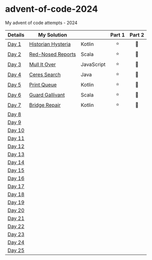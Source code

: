 # advent-of-code-2024
My advent of code attempts - 2024

| Details                                        | My Solution                           |            | Part 1 | Part 2 |
|------------------------------------------------|---------------------------------------|------------|:------:|:------:|
| [Day 1](https://adventofcode.com/2024/day/1)   | [Historian Hysteria](Day01/README.md) | Kotlin     |   ⭐    |   🌟   |
| [Day 2](https://adventofcode.com/2024/day/2)   | [Red-Nosed Reports](Day02/README.md)  | Scala      |   ⭐    |   🌟   |
| [Day 3](https://adventofcode.com/2024/day/3)   | [Mull It Over](Day03/README.md)       | JavaScript |   ⭐    |   🌟   |
| [Day 4](https://adventofcode.com/2024/day/4)   | [Ceres Search](Day04/README.md)       | Java       |   ⭐    |   🌟   |
| [Day 5](https://adventofcode.com/2024/day/5)   | [Print Queue](Day05/README.md)        | Kotlin     |   ⭐    |   🌟   |
| [Day 6](https://adventofcode.com/2024/day/6)   | [Guard Gallivant](Day06/README.md)    | Scala      |   ⭐    |   🌟   |
| [Day 7](https://adventofcode.com/2024/day/7)   | [Bridge Repair](Day07/README.md)      | Kotlin     |   ⭐    |   🌟   |
| [Day 8](https://adventofcode.com/2024/day/8)   |                                       |            |        |        |
| [Day 9](https://adventofcode.com/2024/day/9)   |                                       |            |        |        |
| [Day 10](https://adventofcode.com/2024/day/10) |                                       |            |        |        |
| [Day 11](https://adventofcode.com/2024/day/11) |                                       |            |        |        |
| [Day 12](https://adventofcode.com/2024/day/12) |                                       |            |        |        |
| [Day 13](https://adventofcode.com/2024/day/13) |                                       |            |        |        |
| [Day 14](https://adventofcode.com/2024/day/14) |                                       |            |        |        |
| [Day 15](https://adventofcode.com/2024/day/15) |                                       |            |        |        |
| [Day 16](https://adventofcode.com/2024/day/16) |                                       |            |        |        |
| [Day 17](https://adventofcode.com/2024/day/17) |                                       |            |        |        |
| [Day 18](https://adventofcode.com/2024/day/18) |                                       |            |        |        |
| [Day 19](https://adventofcode.com/2024/day/19) |                                       |            |        |        |
| [Day 20](https://adventofcode.com/2024/day/20) |                                       |            |        |        |
| [Day 21](https://adventofcode.com/2024/day/21) |                                       |            |        |        |
| [Day 22](https://adventofcode.com/2024/day/22) |                                       |            |        |        |
| [Day 23](https://adventofcode.com/2024/day/23) |                                       |            |        |        |
| [Day 24](https://adventofcode.com/2024/day/24) |                                       |            |        |        |
| [Day 25](https://adventofcode.com/2024/day/25) |                                       |            |        |        |
